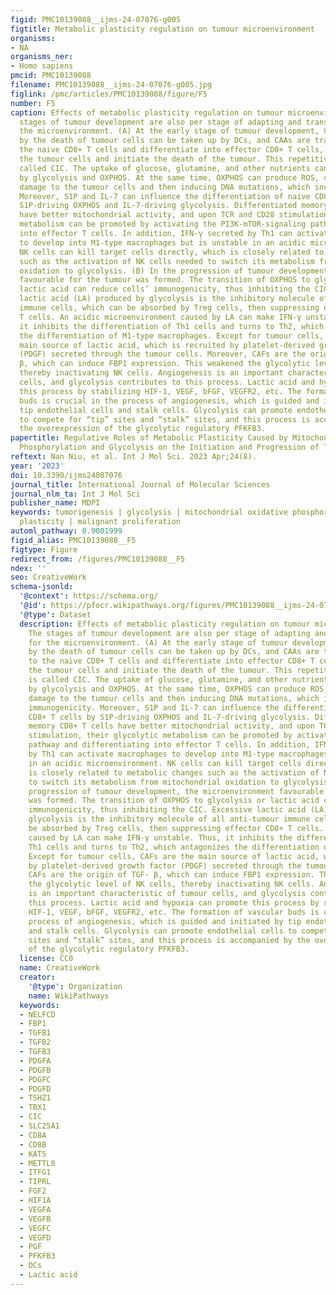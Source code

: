 ```yaml
---
figid: PMC10139088__ijms-24-07076-g005
figtitle: Metabolic plasticity regulation on tumour microenvironment
organisms:
- NA
organisms_ner:
- Homo sapiens
pmcid: PMC10139088
filename: PMC10139088__ijms-24-07076-g005.jpg
figlink: /pmc/articles/PMC10139088/figure/F5
number: F5
caption: Effects of metabolic plasticity regulation on tumour microenvironment. The
  stages of tumour development are also per stage of adapting and transforming for
  the microenvironment. (A) At the early stage of tumour development, CAAs produced
  by the death of tumour cells can be taken up by DCs, and CAAs are transmitted to
  the naive CD8+ T cells and differentiate into effector CD8+ T cells, then recognize
  the tumour cells and initiate the death of the tumour. This repetitive process is
  called CIC. The uptake of glucose, glutamine, and other nutrients can be utilized
  by glycolysis and OXPHOS. At the same time, OXPHOS can produce ROS, causing more
  damage to the tumour cells and then inducing DNA mutations, which increase its immunogenicity.
  Moreover, S1P and IL-7 can influence the differentiation of naive CD8+ T cells by
  S1P-driving OXPHOS and IL-7-driving glycolysis. Differentiated memory CD8+ T cells
  have better mitochondrial activity, and upon TCR and CD28 stimulation, their glycolytic
  metabolism can be promoted by activating the PI3K-mTOR-signaling pathway and differentiating
  into effector T cells. In addition, IFN-γ secreted by Th1 can activate macrophages
  to develop into M1-type macrophages but is unstable in an acidic microenvironment.
  NK cells can kill target cells directly, which is closely related to metabolic changes
  such as the activation of NK cells needed to switch its metabolism from mitochondrial
  oxidation to glycolysis. (B) In the progression of tumour development, the microenvironment
  favourable for the tumour was formed. The transition of OXPHOS to glycolysis or
  lactic acid can reduce cells’ immunogenicity, thus inhibiting the CIC. Excessive
  lactic acid (LA) produced by glycolysis is the inhibitory molecule of all anti-tumour
  immune cells, which can be absorbed by Treg cells, then suppressing effector CD8+
  T cells. An acidic microenvironment caused by LA can make IFN-γ unstable. Thus,
  it inhibits the differentiation of Th1 cells and turns to Th2, which antagonizes
  the differentiation of M1-type macrophages. Except for tumour cells, CAFs are the
  main source of lactic acid, which is recruited by platelet-derived growth factor
  (PDGF) secreted through the tumour cells. Moreover, CAFs are the origin of TGF-
  β, which can induce FBP1 expression. This weakened the glycolytic level of NK cells,
  thereby inactivating NK cells. Angiogenesis is an important characteristic of tumour
  cells, and glycolysis contributes to this process. Lactic acid and hypoxia can promote
  this process by stabilizing HIF-1, VEGF, bFGF, VEGFR2, etc. The formation of vascular
  buds is crucial in the process of angiogenesis, which is guided and initiated by
  tip endothelial cells and stalk cells. Glycolysis can promote endothelial cells
  to compete for “tip” sites and “stalk” sites, and this process is accompanied by
  the overexpression of the glycolytic regulatory PFKFB3.
papertitle: Regulative Roles of Metabolic Plasticity Caused by Mitochondrial Oxidative
  Phosphorylation and Glycolysis on the Initiation and Progression of Tumorigenesis
reftext: Nan Niu, et al. Int J Mol Sci. 2023 Apr;24(8).
year: '2023'
doi: 10.3390/ijms24087076
journal_title: International Journal of Molecular Sciences
journal_nlm_ta: Int J Mol Sci
publisher_name: MDPI
keywords: tumorigenesis | glycolysis | mitochondrial oxidative phosphorylation | metabolic
  plasticity | malignant proliferation
automl_pathway: 0.9001999
figid_alias: PMC10139088__F5
figtype: Figure
redirect_from: /figures/PMC10139088__F5
ndex: ''
seo: CreativeWork
schema-jsonld:
  '@context': https://schema.org/
  '@id': https://pfocr.wikipathways.org/figures/PMC10139088__ijms-24-07076-g005.html
  '@type': Dataset
  description: Effects of metabolic plasticity regulation on tumour microenvironment.
    The stages of tumour development are also per stage of adapting and transforming
    for the microenvironment. (A) At the early stage of tumour development, CAAs produced
    by the death of tumour cells can be taken up by DCs, and CAAs are transmitted
    to the naive CD8+ T cells and differentiate into effector CD8+ T cells, then recognize
    the tumour cells and initiate the death of the tumour. This repetitive process
    is called CIC. The uptake of glucose, glutamine, and other nutrients can be utilized
    by glycolysis and OXPHOS. At the same time, OXPHOS can produce ROS, causing more
    damage to the tumour cells and then inducing DNA mutations, which increase its
    immunogenicity. Moreover, S1P and IL-7 can influence the differentiation of naive
    CD8+ T cells by S1P-driving OXPHOS and IL-7-driving glycolysis. Differentiated
    memory CD8+ T cells have better mitochondrial activity, and upon TCR and CD28
    stimulation, their glycolytic metabolism can be promoted by activating the PI3K-mTOR-signaling
    pathway and differentiating into effector T cells. In addition, IFN-γ secreted
    by Th1 can activate macrophages to develop into M1-type macrophages but is unstable
    in an acidic microenvironment. NK cells can kill target cells directly, which
    is closely related to metabolic changes such as the activation of NK cells needed
    to switch its metabolism from mitochondrial oxidation to glycolysis. (B) In the
    progression of tumour development, the microenvironment favourable for the tumour
    was formed. The transition of OXPHOS to glycolysis or lactic acid can reduce cells’
    immunogenicity, thus inhibiting the CIC. Excessive lactic acid (LA) produced by
    glycolysis is the inhibitory molecule of all anti-tumour immune cells, which can
    be absorbed by Treg cells, then suppressing effector CD8+ T cells. An acidic microenvironment
    caused by LA can make IFN-γ unstable. Thus, it inhibits the differentiation of
    Th1 cells and turns to Th2, which antagonizes the differentiation of M1-type macrophages.
    Except for tumour cells, CAFs are the main source of lactic acid, which is recruited
    by platelet-derived growth factor (PDGF) secreted through the tumour cells. Moreover,
    CAFs are the origin of TGF- β, which can induce FBP1 expression. This weakened
    the glycolytic level of NK cells, thereby inactivating NK cells. Angiogenesis
    is an important characteristic of tumour cells, and glycolysis contributes to
    this process. Lactic acid and hypoxia can promote this process by stabilizing
    HIF-1, VEGF, bFGF, VEGFR2, etc. The formation of vascular buds is crucial in the
    process of angiogenesis, which is guided and initiated by tip endothelial cells
    and stalk cells. Glycolysis can promote endothelial cells to compete for “tip”
    sites and “stalk” sites, and this process is accompanied by the overexpression
    of the glycolytic regulatory PFKFB3.
  license: CC0
  name: CreativeWork
  creator:
    '@type': Organization
    name: WikiPathways
  keywords:
  - NELFCD
  - FBP1
  - TGFB1
  - TGFB2
  - TGFB3
  - PDGFA
  - PDGFB
  - PDGFC
  - PDGFD
  - TSHZ1
  - TBX1
  - CIC
  - SLC25A1
  - CD8A
  - CD8B
  - KAT5
  - METTL8
  - ITFG1
  - TIPRL
  - FGF2
  - HIF1A
  - VEGFA
  - VEGFB
  - VEGFC
  - VEGFD
  - PGF
  - PFKFB3
  - DCs
  - Lactic acid
---
```

